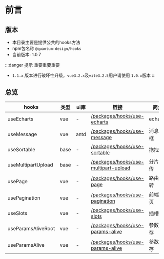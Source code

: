 # 前言

## 版本
- 本目录主要是提供公共的hooks方法
- npm包名称 `@quantum-design/hooks`
- 当前版本: 1.0.7

:::danger 提示
重要重要重要
- `1.1.x` 版本进行破坏性升级，`vue3.2.x`及`vite3.2.5`用户请使用 `1.0.x`版本
:::

## 总览

| hooks | 类型 | ui库 | 链接 | 简介 |
| ---- | ---- | ---- | ---- | ---- |    
| useEcharts | vue | - | [/packages/hooks/use-echarts](/packages/hooks/use-echarts) | echarts |
| useMessage | vue | antd | [/packages/hooks/use-message](/packages/hooks/use-message) | 消息弹框 |
| useSortable | base | - | [/packages/hooks/use-sortable](/packages/hooks/use-sortable) | 拖拽 |
| useMultipartUpload | base | - | [/packages/hooks/use-multipart-upload](/packages/hooks/use-multipart-upload) | 分片上传 |
| usePage | vue | - | [/packages/hooks/use-page](/packages/hooks/use-page) | 路由跳转 |
| usePagination | vue | - | [/packages/hooks/use-pagination](/packages/hooks/use-pagination) | 前端分页 |
| useSlots | vue | - | [/packages/hooks/use-slots](/packages/hooks/use-slots) | 插槽 |  
| useParamsAliveRoot | vue | - | [/packages/hooks/use-params-alive](/packages/hooks/use-params-alive) | 参数保存 |  
| useParamsAlive | vue | - | [/packages/hooks/use-params-alive](/packages/hooks/use-params-alive) | 参数保存 |